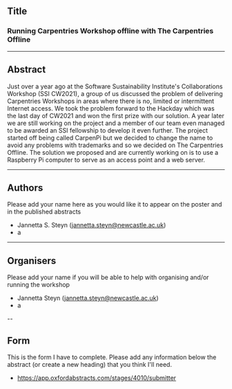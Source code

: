 ## Title

### Running Carpentries Workshop offline with The Carpentries Offline

---
## Abstract 
Just over a year ago at the Software Sustainability Institute's Collaborations Workshop (SSI CW2021), a group of us discussed the problem of delivering Carpentries Workshops in areas where there is no, limited or intermittent Internet access. We took the problem forward to the Hackday which was the last day of CW2021 and won the first prize with our solution. A year later we are still working on the project and a member of our team even managed to be awarded an SSI fellowship to develop it even further. The project started off being called CarpenPi but we decided to change the name to avoid any problems with trademarks and so we decided on The Carpentries Offline. The solution we proposed and are currently working on is to use a Raspberry Pi computer to serve as an access point and a web server.

---
## Authors
Please add your name here as you would like it to appear on the poster and in the published abstracts
- Jannetta S. Steyn (jannetta.steyn@newcastle.ac.uk)
- a

---
## Organisers
Please add your name if you will be able to help with organising and/or running the workshop
- Jannetta Steyn (jannetta.steyn@newcastle.ac.uk)
- a

--
## Form

This is the form I have to complete. Please add any information below the abstract (or create a new heading) that you think I'll need.
- https://app.oxfordabstracts.com/stages/4010/submitter

